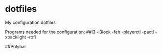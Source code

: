 # dotfiles
My configuration dotfiles

Programs needed for the configuration:
##I3
-i3lock
-feh
-playerctl
-pactl
-xbacklight
-rofi

##Polybar
